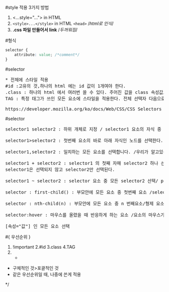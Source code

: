 #style 적용 3가지 방법
1. <...style="..."> in HTML
1. ```<style>...</style>``` in HTML ```<head>``` /*html로 인식*/
1. __.css 파일 만들어서 link__ /*두꺼워짐*/

#형식
```css 
selector {
    attribute: value; /*comment*/
}
``` 
#selector
<pre>
* 전체에 스타일 적용
#id :고유의 것,하나의 html 에는 id 값이 1개여야 한다. 
.class : 하나의 html 에서 여러번 쓸 수 있다. 주어진 값을 class 속성값으로 가진 html 요소를 찾아 
TAG : 특정 태그가 쓰인 모든 요소에 스타일을 적용한다. 전체 선택자 다음으로 범위가 넓으며 해당 태그를 사용하는 모든 요소에 적용됩니다. 

https://developer.mozilla.org/ko/docs/Web/CSS/CSS_Selectors
</pre>
#selector
<pre>
selector1 selector2 : 하위 개체로 지정 / selector1 요소의 자식 중 모든 selector2

selector1>selector2 : 첫번째 요소의 바로 아래 자식인 노드를 선택한다. / selector1요소의 자식 중 모든 selector2

selector1,selector2 : 일치하는 모든 요소를 선택합니다. /우리가 알고있는 , : 선택자 그룹을 생성하는 방법으로 모든 일치하는 

selector1 + selector2 : selector1 의 첫째 자매 selector2 하나 선택/ 앞의 요소 바로 뒤에 있는 요소 /인접 선택자로 부르는 선택자 
selector1은 선택되지 않고 selector2만 선택된다.

selector1 ~ selector2 : selector 요소 중 모든 selector2 선택/ p~ul:p요소 뒤에 있는 모든 자매 ul 선택한데요.형제, 첫 번째 요소를 뒤따르면서 같은 부모를 공유하는 두번째 요소를 선택합니다. 

selector : first-child() : 부모안에 모든 요소 중 첫번째 요소 /selector 요소 중 첫번째 

selector : nth-child(n) : 부모안에 모든 요소 중 n 번째요소/형제 요소 중에서 특정 순서(n)에 있는 요소를 선택할 때 사용

selector:hover : 마우스를 올렸을 때 반응하게 하는 요소 /요소의 마우스가 올라가는 동안 selector를 선택

[속성="값"] <TAG 속성="값">인 모든 요소 선택 
</pre>

#{ 우선순위 }
1. !important
2.#id
3.class
4.TAG
5. *
- 구체적인 것>포괄적인 것  
- 같은 우선순위일 때, 나중에 쓴게 적용

*/
